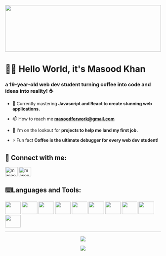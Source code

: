 <img src="https://github.com/user-attachments/assets/b9b67405-1567-477f-aab3-5109a21356fc" width="100%" height="150"/>
<h1 align="left">👨‍💻 Hello World, it's Masood Khan</h1>
<h3 align="left">a 19-year-old web dev student turning coffee into code and ideas into reality! ☕</h3>

- 🔭 Currently mastering **Javascript and React to create stunning web applications.**

- 📫 How to reach me **masoodforwork@gmail.com**

- 🤝 I'm on the lookout for **projects to help me land my first job.**

- ⚡ Fun fact **Coffee is the ultimate debugger for every web dev student!**

<h2 align="left">📨 Connect with me:</h2>
<p align="left">
<a href="https://twitter.com/masoodforwork" target="blank"><img align="center" src="https://raw.githubusercontent.com/rahuldkjain/github-profile-readme-generator/master/src/images/icons/Social/twitter.svg" alt="masoodforwork" height="30" width="40" /></a>
<a href="https://linkedin.com/in/masood-khan-7710472b6" target="blank"><img align="center" src="https://raw.githubusercontent.com/rahuldkjain/github-profile-readme-generator/master/src/images/icons/Social/linked-in-alt.svg" alt="masood-khan-7710472b6" height="30" width="40" /></a>
</p>

<h2 align="left">⌨️Languages and Tools:</h2>
<p align="left">
         <img src="https://cdn.jsdelivr.net/gh/devicons/devicon@latest/icons/html5/html5-original.svg" height="40" width="50"/> <img src="https://cdn.jsdelivr.net/gh/devicons/devicon@latest/icons/css3/css3-original.svg" height="40" width="50"/>
         <img src="https://cdn.jsdelivr.net/gh/devicons/devicon@latest/icons/tailwindcss/tailwindcss-original.svg" height="40" width="50"/> <img src="https://cdn.jsdelivr.net/gh/devicons/devicon@latest/icons/javascript/javascript-original.svg" height="40" width="50"/> <img src="https://cdn.jsdelivr.net/gh/devicons/devicon@latest/icons/react/react-original.svg" height="40" width="50"/> <img src="https://cdn.jsdelivr.net/gh/devicons/devicon@latest/icons/git/git-original.svg" height="40" width="50"/> <img src="https://skillicons.dev/icons?i=github" height="40" width="50"/> <img src="https://cdn.jsdelivr.net/gh/devicons/devicon@latest/icons/vscode/vscode-original.svg" height="40" width="50"/> <img src="https://cdn.jsdelivr.net/gh/devicons/devicon@latest/icons/markdown/markdown-original.svg" height="40" width="50"/> 
<img src="https://cdn.jsdelivr.net/gh/devicons/devicon@latest/icons/netlify/netlify-original.svg" height="40" width="50"/>
          
</p>

<hr>
<p align="center">
    <img src="https://github-readme-stats.vercel.app/api?username=xplicitDev&theme=tokyonight&show_icons=true&hide_border=false&count_private=true"/>
</p>

<p align="center">
    <img src="https://github-readme-streak-stats.herokuapp.com/?user=xplicitDev&theme=tokyonight&hide_border=false"/>
</p>
